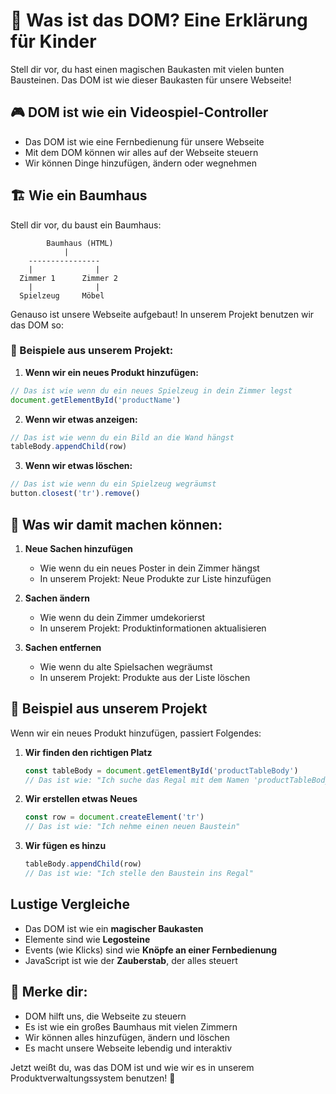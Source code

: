 # 🌳 Was ist das DOM? Eine Erklärung für Kinder

Stell dir vor, du hast einen magischen Baukasten mit vielen bunten Bausteinen. Das DOM ist wie dieser Baukasten für unsere Webseite!

## 🎮 DOM ist wie ein Videospiel-Controller

- Das DOM ist wie eine Fernbedienung für unsere Webseite
- Mit dem DOM können wir alles auf der Webseite steuern
- Wir können Dinge hinzufügen, ändern oder wegnehmen

## 🏗️ Wie ein Baumhaus

Stell dir vor, du baust ein Baumhaus:
```
        Baumhaus (HTML)
            |
    ----------------
    |              |
  Zimmer 1      Zimmer 2
    |              |
  Spielzeug     Möbel
```

Genauso ist unsere Webseite aufgebaut! In unserem Projekt benutzen wir das DOM so:

### 🎯 Beispiele aus unserem Projekt:

1. **Wenn wir ein neues Produkt hinzufügen:**
```javascript
// Das ist wie wenn du ein neues Spielzeug in dein Zimmer legst
document.getElementById('productName')
```

2. **Wenn wir etwas anzeigen:**
```javascript
// Das ist wie wenn du ein Bild an die Wand hängst
tableBody.appendChild(row)
```

3. **Wenn wir etwas löschen:**
```javascript
// Das ist wie wenn du ein Spielzeug wegräumst
button.closest('tr').remove()
```

## 🎨 Was wir damit machen können:

1. **Neue Sachen hinzufügen**
   - Wie wenn du ein neues Poster in dein Zimmer hängst
   - In unserem Projekt: Neue Produkte zur Liste hinzufügen

2. **Sachen ändern**
   - Wie wenn du dein Zimmer umdekorierst
   - In unserem Projekt: Produktinformationen aktualisieren

3. **Sachen entfernen**
   - Wie wenn du alte Spielsachen wegräumst
   - In unserem Projekt: Produkte aus der Liste löschen

## 🎪 Beispiel aus unserem Projekt

Wenn wir ein neues Produkt hinzufügen, passiert Folgendes:

1. **Wir finden den richtigen Platz**
   ```javascript
   const tableBody = document.getElementById('productTableBody')
   // Das ist wie: "Ich suche das Regal mit dem Namen 'productTableBody'"
   ```

2. **Wir erstellen etwas Neues**
   ```javascript
   const row = document.createElement('tr')
   // Das ist wie: "Ich nehme einen neuen Baustein"
   ```

3. **Wir fügen es hinzu**
   ```javascript
   tableBody.appendChild(row)
   // Das ist wie: "Ich stelle den Baustein ins Regal"
   ```

##  Lustige Vergleiche

- Das DOM ist wie ein **magischer Baukasten**
- Elemente sind wie **Legosteine**
- Events (wie Klicks) sind wie **Knöpfe an einer Fernbedienung**
- JavaScript ist wie der **Zauberstab**, der alles steuert

## 🎈 Merke dir:
- DOM hilft uns, die Webseite zu steuern
- Es ist wie ein großes Baumhaus mit vielen Zimmern
- Wir können alles hinzufügen, ändern und löschen
- Es macht unsere Webseite lebendig und interaktiv

Jetzt weißt du, was das DOM ist und wie wir es in unserem Produktverwaltungssystem benutzen! 🎉 
